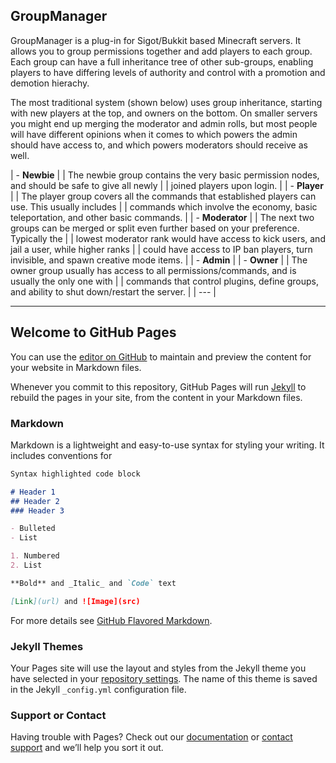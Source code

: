 ## GroupManager

GroupManager is a plug-in for Sigot/Bukkit based Minecraft servers. It allows you to group permissions together and add players to each group. Each group can have a full inheritance tree of other sub-groups, enabling players to have differing levels of authority and control with a promotion and demotion hierachy.

The most traditional system (shown below) uses group inheritance, starting with new players at the top, and owners on the bottom. On smaller servers you might end up merging the moderator and admin rolls, but most people will have different opinions when it comes to which powers the admin should have access to, and which powers moderators should receive as well.

| - **Newbie** |
|	The newbie group contains the very basic permission nodes, and should be safe to give all newly |
|	joined players upon login. |
| - **Player** |
|	The player group covers all the commands that established players can use. This usually includes |
|	commands which involve the economy, basic teleportation, and other basic commands. |
| - **Moderator** |
|	The next two groups can be merged or split even further based on your preference. Typically the |
|	lowest moderator rank would have access to kick users, and jail a user, while higher ranks |
|	could have access to IP ban players, turn invisible, and spawn creative mode items. |
| - **Admin** |
| - **Owner** |
|	The owner group usually has access to all permissions/commands, and is usually the only one with |
|	commands that control plugins, define groups, and ability to shut down/restart the server. |
| --- |

----------------------------------------------------------------------------------------------
## Welcome to GitHub Pages
 
You can use the [editor on GitHub](https://github.com/ElgarL/GroupManager/edit/gh-pages/README.md) to maintain and preview the content for your website in Markdown files.

Whenever you commit to this repository, GitHub Pages will run [Jekyll](https://jekyllrb.com/) to rebuild the pages in your site, from the content in your Markdown files.

### Markdown

Markdown is a lightweight and easy-to-use syntax for styling your writing. It includes conventions for

```markdown
Syntax highlighted code block

# Header 1
## Header 2
### Header 3

- Bulleted
- List

1. Numbered
2. List

**Bold** and _Italic_ and `Code` text

[Link](url) and ![Image](src)
```

For more details see [GitHub Flavored Markdown](https://guides.github.com/features/mastering-markdown/).

### Jekyll Themes

Your Pages site will use the layout and styles from the Jekyll theme you have selected in your [repository settings](https://github.com/ElgarL/GroupManager/settings). The name of this theme is saved in the Jekyll `_config.yml` configuration file.

### Support or Contact

Having trouble with Pages? Check out our [documentation](https://help.github.com/categories/github-pages-basics/) or [contact support](https://github.com/contact) and we’ll help you sort it out.
